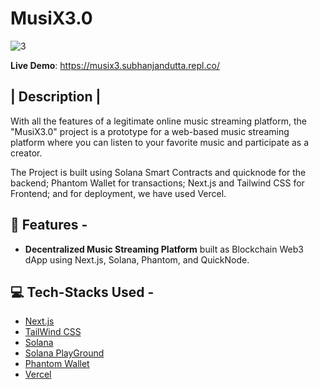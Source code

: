 # MusiX3.0

![3](https://user-images.githubusercontent.com/62725955/211182123-a4e2efb5-8666-41ae-b956-ce3ea34072cb.png)


**Live Demo**: <https://musix3.subhanjandutta.repl.co/>

| Description |
-----------
With all the features of a legitimate online music streaming platform, the "MusiX3.0" project is a prototype for a web-based music streaming platform where you can listen to your favorite music and participate as a creator. 

The Project is built using  Solana Smart Contracts and quicknode for the backend; Phantom Wallet for transactions; Next.js and Tailwind CSS for Frontend; and for deployment, we have used Vercel.

🌟 Features -
-----------

- **Decentralized Music Streaming Platform** built as Blockchain Web3 dApp using Next.js, Solana, Phantom, and QuickNode.

💻  Tech-Stacks Used -
---------------------

- [Next.js](http://nextjs.org)
- [TailWind CSS](https://tailwindcss.com/)
- [Solana](https://solana.com/)
- [Solana PlayGround](https://beta.solpg.io/)
- [Phantom Wallet](https://phantom.app/)
- [Vercel](https://vercel.com/)

